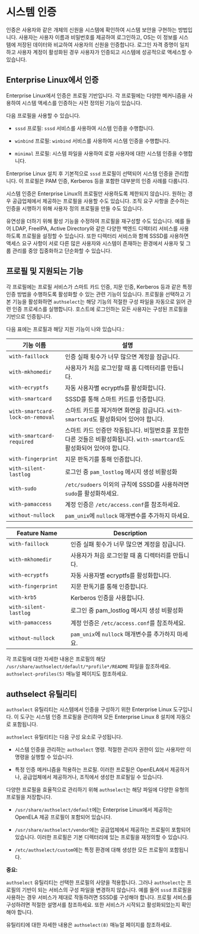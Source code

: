 <!--
SPDX-FileCopyrightText: 2023,2024 Oracle and/or its affiliates.
SPDX-License-Identifier: CC-BY-SA-4.0
-->
# 시스템 인증

인증은 사용자와 같은 개체의 신원을 시스템에 확인하여 시스템 보안을 구현하는 방법입니다. 사용자는 사용자 이름과 비밀번호를 제공하여 로그인하고, OS는 이 정보를 시스템에 저장된 데이터와 비교하여 사용자의 신원을 인증합니다. 로그인 자격 증명이 일치하고 사용자 계정이 활성화된 경우 사용자가 인증되고 시스템에 성공적으로 액세스할 수 있습니다.

## Enterprise Linux에서 인증

Enterprise Linux에서 인증은 프로필 기반입니다. 각 프로필에는 다양한 메커니즘을 사용하여 시스템 액세스를 인증하는 사전 정의된 기능이 있습니다.

다음 프로필을 사용할 수 있습니다.

-   `sssd` 프로필: `sssd` 서비스를 사용하여 시스템 인증을 수행합니다.

-   `winbind` 프로필: `winbind` 서비스를 사용하여 시스템 인증을 수행합니다.

-   `minimal` 프로필: 시스템 파일을 사용하여 로컬 사용자에 대한 시스템 인증을 수행합니다.


Enterprise Linux 설치 후 기본적으로 `sssd` 프로필이 선택되어 시스템 인증을 관리합니다. 이 프로필은 PAM 인증, Kerberos 등을 포함한 대부분의 인증 사례를 다룹니다.

시스템 인증은 Enterprise Linux의 프로필만 사용하도록 제한되지 않습니다. 원하는 경우 공급업체에서 제공하는 프로필을 사용할 수도 있습니다. 조직 요구 사항을 준수하는 인증을 시행하기 위해 사용자 정의 프로필을 만들 수도 있습니다.

유연성을 더하기 위해 활성 기능을 수정하여 프로필을 재구성할 수도 있습니다. 예를 들어 LDAP, FreeIPA, Active Directory와 같은 다양한 백엔드 디렉터리 서비스를 사용하도록 프로필을 설정할 수 있습니다. 또한 디렉터리 서비스와 함께 SSSD를 사용하면 액세스 요구 사항이 서로 다른 많은 사용자와 시스템이 존재하는 환경에서 사용자 및 그룹 관리를 중앙 집중화하고 단순화할 수 있습니다.

## 프로필 및 지원되는 기능

각 프로필에는 프로필 서비스가 스마트 카드 인증, 지문 인증, Kerberos 등과 같은 특정 인증 방법을 수행하도록 활성화할 수 있는 관련 기능이 있습니다. 프로필을 선택하고 기본 기능을 활성화하면 `authselect`는 해당 기능의 적절한 구성 파일을 자동으로 읽어 관련 인증 프로세스를 실행합니다. 호스트에 로그인하는 모든 사용자는 구성된 프로필을 기반으로 인증됩니다.

다음 표에는 프로필과 해당 지원 기능이 나와 있습니다.:

|기능 이름|설명|
|------------|-----------|
|`with-faillock`|인증 실패 횟수가 너무 많으면 계정을 잠급니다.|
|`with-mkhomedir`|사용자가 처음 로그인할 때 홈 디렉터리를 만듭니다.|
|`with-ecryptfs`|자동 사용자별 ecryptfs를 활성화합니다.|
|`with-smartcard`|SSSD를 통해 스마트 카드를 인증합니다.|
|`with-smartcard-lock-on-removal`|스마트 카드를 제거하면 화면을 잠급니다. `with-smartcard`도 활성화되어 있어야 합니다.
|`with-smartcard-required`|스마트 카드 인증만 작동됩니다. 비밀번호를 포함한 다른 것들은 비활성화됩니다. `with-smartcard`도 활성화되어 있어야 합니다.|
|`with-fingerprint`|지문 판독기를 통해 인증합니다.|
|`with-silent-lastlog`|로그인 중 `pam_lostlog` 메시지 생성 비활성화|
|`with-sudo`|`/etc/sudoers` 이외의 규칙에 SSSD를 사용하려면 `sudo`를 활성화하세요.|
|`with-pamaccess`|계정 인증은 `/etc/access.conf`를 참조하세요.|
|`without-nullock`|`pam_unix`에 `nullock` 매개변수를 추가하지 마세요.|

|Feature Name|Description|
|------------|-----------|
|`with-faillock`|인증 실패 횟수가 너무 많으면 계정을 잠급니다.|
|`with-mkhomedir`|사용자가 처음 로그인할 때 홈 디렉터리를 만듭니다.|
|`with-ecryptfs`|자동 사용자별 ecryptfs를 활성화합니다.|
|`with-fingerprint`|지문 판독기를 통해 인증합니다.|
|`with-krb5`|Kerberos 인증을 사용합니다.|
|`with-silent-lastlog`|로그인 중 pam\_lostlog 메시지 생성 비활성화|
|`with-pamaccess`|계정 인증은 `/etc/access.conf`를 참조하세요.|
|`without-nullock`|`pam_unix`에 `nullock` 매개변수를 추가하지 마세요.|

각 프로필에 대한 자세한 내용은 프로필의 해당 `/usr/share/authselect/default/*profile*/README` 파일을 참조하세요. `authselect-profiles(5)` 매뉴얼 페이지도 참조하세요.

## authselect 유틸리티

`authselect` 유틸리티는 시스템에서 인증을 구성하기 위한 Enterprise Linux 도구입니다. 이 도구는 시스템 인증 프로필을 관리하며 모든 Enterprise Linux 8 설치에 자동으로 포함됩니다.

`authselect` 유틸리티는 다음 구성 요소로 구성됩니다.

-   시스템 인증을 관리하는 `authselect` 명령. 적절한 관리자 권한이 있는 사용자만 이 명령을 실행할 수 있습니다.

-   특정 인증 메커니즘을 적용하는 프로필. 이러한 프로필은 OpenELA에서 제공하거나, 공급업체에서 제공하거나, 조직에서 생성한 프로필일 수 있습니다.


다양한 프로필을 효율적으로 관리하기 위해 `authselect`는 해당 파일에 다양한 유형의 프로필을 저장합니다.

-   `/usr/share/authselect/default`에는 Enterprise Linux에서 제공하는 OpenELA 제공 프로필이 포함되어 있습니다.

-   `/usr/share/authselect/vendor`에는 공급업체에서 제공하는 프로필이 포함되어 있습니다. 이러한 프로필은 기본 디렉터리에 있는 프로필을 재정의할 수 있습니다.

-   `/etc/authselect/custom`에는 특정 환경에 대해 생성한 모든 프로필이 포함됩니다.


**중요:**

`authselect` 유틸리티는 선택한 프로필의 사양을 적용합니다. 그러나 `authselect`는 프로필의 기반이 되는 서비스의 구성 파일을 변경하지 않습니다. 예를 들어 `sssd` 프로필을 사용하는 경우 서비스가 제대로 작동하려면 SSSD를 구성해야 합니다. 프로필 서비스를 구성하려면 적절한 설명서를 참조하세요. 또한 서비스가 시작되고 활성화되었는지 확인해야 합니다.

유틸리티에 대한 자세한 내용은 `authselect(8)` 매뉴얼 페이지를 참조하세요.

